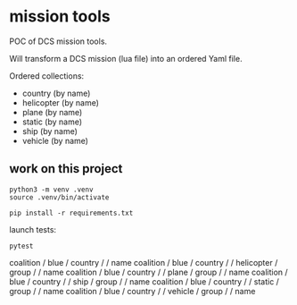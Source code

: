 # mission tools

POC of DCS mission tools.

Will transform a DCS mission (lua file) into an ordered Yaml file.

Ordered collections:
- country (by name)
- helicopter (by name)
- plane (by name)
- static (by name)
- ship (by name)
- vehicle (by name)

## work on this project

```shell
python3 -m venv .venv
source .venv/bin/activate

pip install -r requirements.txt
```

launch tests:

```shell
pytest
```



coalition / blue / country / <id> / name
coalition / blue / country / <id> / helicopter / group / <id> / name
coalition / blue / country / <id> / plane / group / <id> / name
coalition / blue / country / <id> / ship / group / <id> / name
coalition / blue / country / <id> / static / group / <id> / name
coalition / blue / country / <id> / vehicle / group / <id> / name